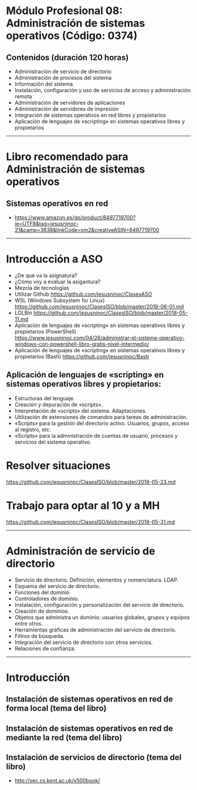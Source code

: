 # Módulo Profesional 08: Administración de sistemas operativos (Código: 0374) 

## Contenidos (duración 120 horas)
- Administración de servicio de directorio
- Administración de procesos del sistema
- Información del sistema
- Instalación, configuración y uso de servicios de acceso y administración remota
- Administración de servidores de aplicaciones
- Administración de servidores de impresión
- Integración de sistemas operativos en red libres y propietarios
- Aplicación de lenguajes de «scripting» en sistemas operativos libres y propietarios

-------------------

# Libro recomendado para Administración de sistemas operativos
## Sistemas operativos en red
* https://www.amazon.es/gp/product/8497719700?ie=UTF8&tag=jesusninoc-21&camp=3638&linkCode=xm2&creativeASIN=8497719700

-------------------

# Introducción a ASO
- ¿De qué va la asignatura?
- ¿Cómo voy a evaluar la asigantura?
- Mezcla de tecnologías
- Utilizar Github
https://github.com/jesusninoc/ClasesASO
- WSL (Windows Subsystem for Linux)
https://github.com/jesusninoc/ClasesISO/blob/master/2018-06-01.md
- LOLBin
https://github.com/jesusninoc/ClasesISO/blob/master/2018-05-11.md
- Aplicación de lenguajes de «scripting» en sistemas operativos libres y propietarios (PowerShell)
https://www.jesusninoc.com/04/26/administrar-el-sistema-operativo-windows-con-powershell-libro-gratis-nivel-intermedio/
- Aplicación de lenguajes de «scripting» en sistemas operativos libres y propietarios (Bash)
https://github.com/jesusninoc/Bash

## Aplicación de lenguajes de «scripting» en sistemas operativos libres y propietarios:
- Estructuras del lenguaje.
- Creación y depuración de «scripts».
- Interpretación de «scripts» del sistema. Adaptaciones.
- Utilización de extensiones de comandos para tareas de administración.
- «Scripts» para la gestión del directorio activo. Usuarios, grupos, acceso al registro, etc.
- «Scripts» para la administración de cuentas de usuario, procesos y servicios del sistema operativo. 

# Resolver situaciones
https://github.com/jesusninoc/ClasesISO/blob/master/2018-05-23.md

# Trabajo para optar al 10 y a MH
https://github.com/jesusninoc/ClasesISO/blob/master/2018-05-31.md

------------------

# Administración de servicio de directorio
- Servicio de directorio. Definición, elementos y nomenclatura. LDAP.
- Esquema del servicio de directorio.
- Funciones del dominio
- Controladores de dominio.
- Instalación, configuración y personalización del servicio de directorio.
- Creación de dominios.
- Objetos que administra un dominio: usuarios globales, grupos y equipos entre otros.
- Herramientas gráficas de administración del servicio de directorio.
- Filtros de búsqueda.
- Integración del servicio de directorio con otros servicios.
- Relaciones de confianza. 

------------------

# Introducción
## Instalación de sistemas operativos en red de forma local (tema del libro)
## Instalación de sistemas operativos en red de mediante la red (tema del libro)
## Instalación de servicios de directorio (tema del libro)
* http://sec.cs.kent.ac.uk/x500book/
